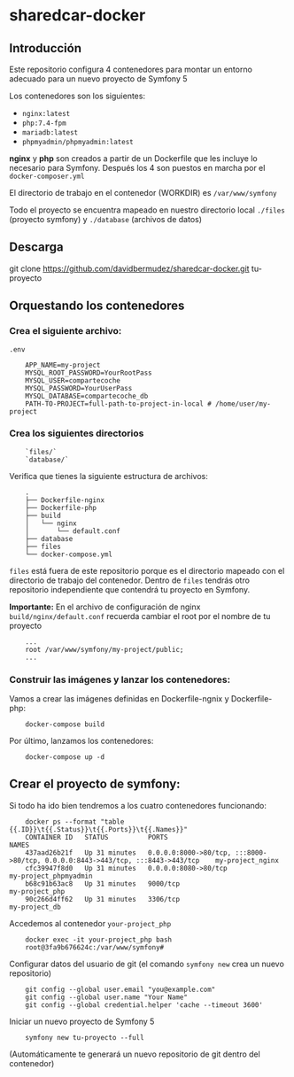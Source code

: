 # sharedcar-docker

## Introducción

Este repositorio configura 4 contenedores para montar un entorno adecuado para un nuevo proyecto de Symfony 5

Los contenedores son los siguientes:

- `nginx:latest`
- `php:7.4-fpm`
- `mariadb:latest`
- `phpmyadmin/phpmyadmin:latest`

**nginx** y **php** son creados a partir de un Dockerfile que les incluye lo necesario para Symfony. Después los 4 son puestos en marcha por el `docker-composer.yml`

El directorio de trabajo en el contenedor (WORKDIR) es `/var/www/symfony`

Todo el proyecto se encuentra mapeado en nuestro directorio local `./files` (proyecto symfony) y `./database` (archivos de datos)

## Descarga

git clone https://github.com/davidbermudez/sharedcar-docker.git tu-proyecto

## Orquestando los contenedores

### Crea el siguiente archivo:

`.env`

        APP_NAME=my-project
        MYSQL_ROOT_PASSWORD=YourRootPass
        MYSQL_USER=compartecoche
        MYSQL_PASSWORD=YourUserPass
        MYSQL_DATABASE=compartecoche_db
        PATH-TO-PROJECT=full-path-to-project-in-local # /home/user/my-project
        
### Crea los siguientes directorios

        `files/`
        `database/`
        
Verifica que tienes la siguiente estructura de archivos: 

        .
        ├── Dockerfile-nginx
        ├── Dockerfile-php
        ├── build
        │   └── nginx
        │       └── default.conf
        ├── database
        ├── files
        └── docker-compose.yml
        
`files` está fuera de este repositorio porque es el directorio mapeado con el directorio de trabajo del contenedor. Dentro de `files` tendrás otro repositorio independiente que contendrá tu proyecto en Symfony.

**Importante:** En el archivo de configuración de nginx `build/nginx/default.conf` recuerda cambiar el root por el nombre de tu proyecto

        ...
        root /var/www/symfony/my-project/public;
        ...

### Construir las imágenes y lanzar los contenedores:

Vamos a crear las imágenes definidas en Dockerfile-ngnix y Dockerfile-php:

        docker-compose build

Por último, lanzamos los contenedores:

        docker-compose up -d

## Crear el proyecto de symfony:

Si todo ha ido bien tendremos a los cuatro contenedores funcionando:

        docker ps --format "table {{.ID}}\t{{.Status}}\t{{.Ports}}\t{{.Names}}"
        CONTAINER ID   STATUS          PORTS                                                                        NAMES
        437aad26b21f   Up 31 minutes   0.0.0.0:8000->80/tcp, :::8000->80/tcp, 0.0.0.0:8443->443/tcp, :::8443->443/tcp    my-project_nginx
        cfc39947f8d0   Up 31 minutes   0.0.0.0:8080->80/tcp                                                              my-project_phpmyadmin
        b68c91b63ac8   Up 31 minutes   9000/tcp                                                                          my-project_php
        90c266d4ff62   Up 31 minutes   3306/tcp                                                                          my-project_db

Accedemos al contenedor `your-project_php`

        docker exec -it your-project_php bash
        root@3fa9b676624c:/var/www/symfony#
        
Configurar datos del usuario de git (el comando `symfony new` crea un nuevo repositorio)

        git config --global user.email "you@example.com"
        git config --global user.name "Your Name"
        git config --global credential.helper 'cache --timeout 3600'

Iniciar un nuevo proyecto de Symfony 5

        symfony new tu-proyecto --full
        
(Automáticamente te generará un nuevo repositorio de git dentro del contenedor)
